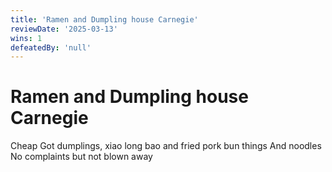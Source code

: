 ```yaml
---
title: 'Ramen and Dumpling house Carnegie'
reviewDate: '2025-03-13'
wins: 1
defeatedBy: 'null'
---
```

  
# Ramen and Dumpling house Carnegie
    
Cheap
Got dumplings, xiao long bao and fried pork bun things
And noodles
No complaints but not blown away